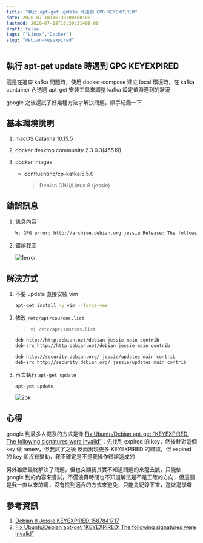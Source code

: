 ```yaml
---
title: "執行 apt-get update 時遇到 GPG KEYEXPIRED"
date: 2020-07-18T16:30:00+08:00
lastmod: 2020-07-18T16:30:31+08:00
draft: false
tags: ["Linux","Docker"]
slug: "debian-keyexpired"
---
```


## 執行 apt-get update 時遇到 GPG KEYEXPIRED

這是在追查 kafka 問題時，使用 docker-compose 建立 local 環境時，在 kafka container 內透過 apt-get 安裝工具來調整 kafka 設定值時遇到的狀況

google 之後還試了好幾種方法才解決問題，順手紀錄一下

## 基本環境說明

1. macOS Catalina 10.15.5
2. docker desktop community 2.3.0.3(45519)
3. docker images

    - confluentinc/cp-kafka:5.5.0

        > Debian GNU/Linux 8 (jessie)

## 錯誤訊息

1. 訊息內容

    ```txt
    W: GPG error: http://archive.debian.org jessie Release: The following signatures were invalid: KEYEXPIRED 1587841717
    ```

2. 錯誤截圖

    ![1error](https://user-images.githubusercontent.com/3851540/87849408-faaa0300-c91a-11ea-986d-156f88459477.jpg)

## 解決方式

1. 不要 update 直接安裝 vim

    ```bash
    apt-get install -y vim --force-yes
    ```

2. 修改 `/etc/apt/sources.list`

    > `vi /etc/apt/sources.list`

    ```txt
    deb http://http.debian.net/debian jessie main contrib
    deb-src http://http.debian.net/debian jessie main contrib

    deb http://security.debian.org/ jessie/updates main contrib
    deb-src http://security.debian.org/ jessie/updates main contrib
    ```

3. 再次執行 `apt-get update`

    ```bash
    apt-get update
    ```

    ![2ok](https://user-images.githubusercontent.com/3851540/87849409-fc73c680-c91a-11ea-9fd1-322ce2cf3531.jpg)

## 心得

google 到最多人提及的方式是像 [Fix Ubuntu/Debian apt-get “KEYEXPIRED: The following signatures were invalid”](https://futurestud.io/tutorials/fix-ubuntu-debian-apt-get-keyexpired-the-following-signatures-were-invalid)：先找到 expired 的 key，然後針對這個 key 做 renew，但我試了之後  反而出現更多 KEYEXPIRED 的錯誤，但 expired 的 key 卻沒有變動，我不確定是不是我操作錯誤造成的

另外雖然最終解決了問題，但也突顯我其實不知道問題的來龍去脈，只能依 google 到的內容來嘗試，不僅浪費時間也不知道解法是不是正確的方向，但這個是我一直以來的痛，沒有找到適合的方式來避免，只能先紀錄下來，邊做邊學囉

## 參考資訊

1. [Debian 8 Jessie KEYEXPIRED 1587841717](https://unix.stackexchange.com/questions/598344/debian-8-jessie-keyexpired-1587841717/598420#598420)
2. [Fix Ubuntu/Debian apt-get “KEYEXPIRED: The following signatures were invalid”](https://futurestud.io/tutorials/fix-ubuntu-debian-apt-get-keyexpired-the-following-signatures-were-invalid)
